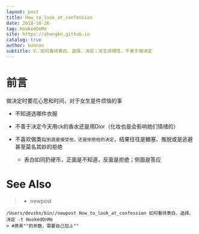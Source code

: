 ```yaml
---
layout: post
title: How_to_look_at_confession
date: 2018-10-26
tag: HookedOnMe
site: https://zhangkn.github.io
catalog: true
author: kunnan
subtitle: V、如何看待表白、选择、决定；天生非理性，不善于做决定
---
```










# 前言



做决定时要花心思和时间，对于女生是件烦恼的事



* 不知道选哪件衣服

* 不善于决定今天用ck的香水还是用Dior（化妆也是会影响她们情绪的）

* 不喜欢做类似`到底是接受他，还是拒绝他的决定`，结果往往是糖塞、推脱或是逃避甚至莫名其妙的拒绝

  * 表白如同扔硬币，正面是不知道，反面是拒绝；侧面是答应












# See Also 

>* newpost 
>
```
/Users/devzkn/bin//newpost How_to_look_at_confession 如何看待表白、选择、决定 -t HookedOnMe
> #原来""的参数，需要自己加上""
```

